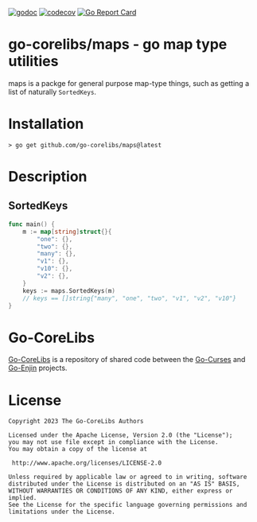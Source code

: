 [![godoc](https://img.shields.io/badge/godoc-reference-blue.svg)](https://pkg.go.dev/github.com/go-corelibs/maps)
[![codecov](https://codecov.io/gh/go-corelibs/maps/graph/badge.svg?token=7gcECAViv5)](https://codecov.io/gh/go-corelibs/maps)
[![Go Report Card](https://goreportcard.com/badge/github.com/go-corelibs/maps)](https://goreportcard.com/report/github.com/go-corelibs/maps)

# go-corelibs/maps - go map type utilities

maps is a packge for general purpose map-type things, such as getting a
list of naturally `SortedKeys`.

# Installation

``` shell
> go get github.com/go-corelibs/maps@latest
```

# Description

## SortedKeys

``` go
func main() {
    m := map[string]struct{}{
        "one": {},
        "two": {},
        "many": {},
        "v1": {},
        "v10": {},
        "v2": {},
    }
    keys := maps.SortedKeys(m)
    // keys == []string{"many", "one", "two", "v1", "v2", "v10"}
}
```

# Go-CoreLibs

[Go-CoreLibs] is a repository of shared code between the [Go-Curses] and
[Go-Enjin] projects.

# License

```
Copyright 2023 The Go-CoreLibs Authors

Licensed under the Apache License, Version 2.0 (the "License");
you may not use file except in compliance with the License.
You may obtain a copy of the license at

 http://www.apache.org/licenses/LICENSE-2.0

Unless required by applicable law or agreed to in writing, software
distributed under the License is distributed on an "AS IS" BASIS,
WITHOUT WARRANTIES OR CONDITIONS OF ANY KIND, either express or implied.
See the License for the specific language governing permissions and
limitations under the License.
```

[Go-CoreLibs]: https://github.com/go-corelibs
[Go-Curses]: https://github.com/go-curses
[Go-Enjin]: https://github.com/go-enjin

